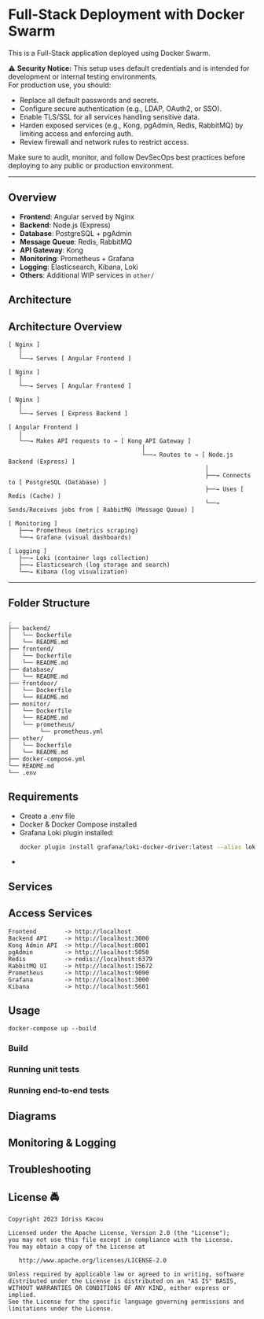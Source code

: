 # Full-Stack Deployment with Docker Swarm

This is a Full-Stack application deployed using Docker Swarm.  

⚠️ **Security Notice:** This setup uses default credentials and is intended for development or internal testing environments.  
For production use, you should:

- Replace all default passwords and secrets.
- Configure secure authentication (e.g., LDAP, OAuth2, or SSO).
- Enable TLS/SSL for all services handling sensitive data.
- Harden exposed services (e.g., Kong, pgAdmin, Redis, RabbitMQ) by limiting access and enforcing auth.
- Review firewall and network rules to restrict access.

Make sure to audit, monitor, and follow DevSecOps best practices before deploying to any public or production environment.

---

## Overview
- **Frontend**: Angular served by Nginx
- **Backend**: Node.js (Express)
- **Database**: PostgreSQL + pgAdmin
- **Message Queue**: Redis, RabbitMQ
- **API Gateway**: Kong
- **Monitoring**: Prometheus + Grafana
- **Logging**: Elasticsearch, Kibana, Loki
- **Others**: Additional WIP services in `other/`


## Architecture

Architecture Overview
---------------------
``` 
[ Nginx ]
   │
   └──→ Serves [ Angular Frontend ]

[ Nginx ]
   │
   └──→ Serves [ Angular Frontend ]

[ Nginx ]
   │
   └──→ Serves [ Express Backend ]

[ Angular Frontend ]
   │
   └──→ Makes API requests to → [ Kong API Gateway ]
                                      │
                                      └──→ Routes to → [ Node.js Backend (Express) ]
                                                        │
                                                        ├──→ Connects to [ PostgreSQL (Database) ]
                                                        ├──→ Uses [ Redis (Cache) ]
                                                        └──→ Sends/Receives jobs from [ RabbitMQ (Message Queue) ]

[ Monitoring ]
   ├──→ Prometheus (metrics scraping)
   └──→ Grafana (visual dashboards)

[ Logging ]
   ├──→ Loki (container logs collection)
   ├──→ Elasticsearch (log storage and search)
   └──→ Kibana (log visualization)
```
---

Folder Structure
---------------------
```
.
├── backend/
│   └── Dockerfile
│   └── README.md
├── frontend/
│   └── Dockerfile
│   └── README.md
├── database/
│   └── README.md
├── frontdoor/
│   └── Dockerfile
│   └── README.md
├── monitor/
│   └── Dockerfile
│   └── README.md
│   └── prometheus/
│        └── prometheus.yml
├── other/
│   └── Dockerfile
│   └── README.md
├── docker-compose.yml
└── README.md
└── .env
```
## Requirements

- Create a .env file
- Docker & Docker Compose installed
- Grafana Loki plugin installed:
  ```bash
  docker plugin install grafana/loki-docker-driver:latest --alias loki --grant-all-permissions
- 
## Services

Access Services
---------------
```
Frontend        -> http://localhost
Backend API     -> http://localhost:3000
Kong Admin API  -> http://localhost:8001
pgAdmin         -> http://localhost:5050
Redis           -> redis://localhost:6379
RabbitMQ UI     -> http://localhost:15672
Prometheus      -> http://localhost:9090
Grafana         -> http://localhost:3000
Kibana          -> http://localhost:5601
```
## Usage

``` docker-compose up --build ```

### Build

### Running unit tests

### Running end-to-end tests

## Diagrams 

## Monitoring & Logging

## Troubleshooting

## License :oncoming_police_car:
    Copyright 2023 Idriss Kacou

    Licensed under the Apache License, Version 2.0 (the "License");
    you may not use this file except in compliance with the License.
    You may obtain a copy of the License at

       http://www.apache.org/licenses/LICENSE-2.0

    Unless required by applicable law or agreed to in writing, software
    distributed under the License is distributed on an "AS IS" BASIS,
    WITHOUT WARRANTIES OR CONDITIONS OF ANY KIND, either express or implied.
    See the License for the specific language governing permissions and
    limitations under the License.